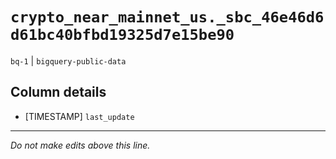 # `crypto_near_mainnet_us._sbc_46e46d6d61bc40bfbd19325d7e15be90`
`bq-1` | `bigquery-public-data`

## Column details
* [TIMESTAMP] `last_update`

-------------------------------------------------------------------------------
*Do not make edits above this line.*

